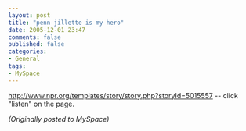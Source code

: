 ```yaml
---
layout: post
title: "penn jillette is my hero"
date: 2005-12-01 23:47
comments: false
published: false
categories:
- General
tags:
- MySpace
---
```

http://www.npr.org/templates/story/story.php?storyId=5015557 -- click "listen" on the page.

*(Originally posted to MySpace)*
